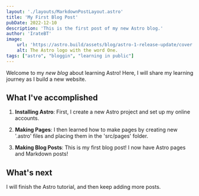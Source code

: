 ```yaml
---
layout: './layouts/MarkdownPostLayout.astro'
title: 'My First Blog Post'
pubDate: 2022-12-10
description: 'This is the first post of my new Astro blog.'
author: 'IrateBT'
image: 
    url: 'https://astro.build/assets/blog/astro-1-release-update/cover.jpeg'
    alt: The Astro logo with the word One.
tags: ["astro", "bloggin", "learning in public"]
---
```

Welcome to my _new blog_ about learning Astro! Here, I will share my learning journey as I build a new website.

## What I've accomplished

1. **Installing Astro**: First, I create a new Astro project and set up my online accounts.

2. **Making Pages**: I then learned how to make pages by creating new '.astro' files and placing them in the 'src/pages' folder.

3. **Making Blog Posts**: This is my first blog post! I now have Astro pages and Markdown posts!

## What's next

I will finish the Astro tutorial, and then keep adding more posts.